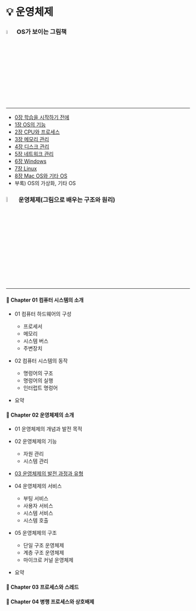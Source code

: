 # :bulb: 운영체제

### <img src="https://user-images.githubusercontent.com/83942393/125383261-1fbc3f00-e3d2-11eb-98d9-581efa78a790.png" width="5%" height="5%"></img> OS가 보이는 그림책
---
 * [0장 학습을 시작하기 전에](https://github.com/ERIN56/CS-STUDY/blob/master/%EC%9A%B4%EC%98%81%EC%B2%B4%EC%A0%9C/OS%EA%B0%80%20%EB%B3%B4%EC%9D%B4%EB%8A%94%20%EA%B7%B8%EB%A6%BC%EC%B1%85/0%EC%9E%A5.md)
 * [1장 OS의 기능](https://github.com/ERIN56/CS-STUDY/blob/master/%EC%9A%B4%EC%98%81%EC%B2%B4%EC%A0%9C/OS%EA%B0%80%20%EB%B3%B4%EC%9D%B4%EB%8A%94%20%EA%B7%B8%EB%A6%BC%EC%B1%85/1%EC%9E%A5.md)
 * [2장 CPU와 프로세스](https://github.com/ERIN56/CS-STUDY/blob/master/%EC%9A%B4%EC%98%81%EC%B2%B4%EC%A0%9C/OS%EA%B0%80%20%EB%B3%B4%EC%9D%B4%EB%8A%94%20%EA%B7%B8%EB%A6%BC%EC%B1%85/2%EC%9E%A5.md)
 * [3장 메모리 관리](https://github.com/ERIN56/CS-STUDY/blob/master/%EC%9A%B4%EC%98%81%EC%B2%B4%EC%A0%9C/OS%EA%B0%80%20%EB%B3%B4%EC%9D%B4%EB%8A%94%20%EA%B7%B8%EB%A6%BC%EC%B1%85/3%EC%9E%A5.md)
 * [4장 디스크 관리](https://github.com/ERIN56/CS-STUDY/blob/master/%EC%9A%B4%EC%98%81%EC%B2%B4%EC%A0%9C/OS%EA%B0%80%20%EB%B3%B4%EC%9D%B4%EB%8A%94%20%EA%B7%B8%EB%A6%BC%EC%B1%85/4%EC%9E%A5.md)
 * [5장 네트워크 관리](https://github.com/ERIN56/CS-STUDY/blob/master/%EC%9A%B4%EC%98%81%EC%B2%B4%EC%A0%9C/OS%EA%B0%80%20%EB%B3%B4%EC%9D%B4%EB%8A%94%20%EA%B7%B8%EB%A6%BC%EC%B1%85/5%EC%9E%A5.md)
 * [6장 Windows](https://github.com/ERIN56/CS-STUDY/blob/master/%EC%9A%B4%EC%98%81%EC%B2%B4%EC%A0%9C/OS%EA%B0%80%20%EB%B3%B4%EC%9D%B4%EB%8A%94%20%EA%B7%B8%EB%A6%BC%EC%B1%85/6%EC%9E%A5.md)
 * [7장 Linux](https://github.com/ERIN56/CS-STUDY/blob/master/%EC%9A%B4%EC%98%81%EC%B2%B4%EC%A0%9C/OS%EA%B0%80%20%EB%B3%B4%EC%9D%B4%EB%8A%94%20%EA%B7%B8%EB%A6%BC%EC%B1%85/7%EC%9E%A5.md)
 * [8장 Mac OS와 기타 OS](https://github.com/ERIN56/CS-STUDY/blob/master/%EC%9A%B4%EC%98%81%EC%B2%B4%EC%A0%9C/OS%EA%B0%80%20%EB%B3%B4%EC%9D%B4%EB%8A%94%20%EA%B7%B8%EB%A6%BC%EC%B1%85/8%EC%9E%A5.md)
 * 부록) OS의 가상화, 기타 OS

### <img src="https://user-images.githubusercontent.com/83942393/125384033-49c23100-e3d3-11eb-8357-1aac8fea61fc.png" width="6%" height="6%"></img> 운영체제(그림으로 배우는 구조와 원리)
---
#### 💎 Chapter 01 컴퓨터 시스템의 소개
  * 01 컴퓨터 하드웨어의 구성</br>
      * 프로세서
    * 메모리
    * 시스템 버스
    * 주변장치

  * 02 컴퓨터 시스템의 동작
    * 명렁어의 구조
    * 명렁어의 실행
    * 인터럽트 명렁어
  * 요약

#### 🔑 Chapter 02 운영체제의 소개
  * 01 운영체제의 개념과 발전 목적

  * 02 운영체제의 기능
    * 자원 관리
    * 시스템 관리

  * [03 운영체제의 발전 과정과 유형](https://github.com/ERIN56/CS-STUDY/blob/master/%EC%9A%B4%EC%98%81%EC%B2%B4%EC%A0%9C/C02%20%EC%9A%B4%EC%98%81%EC%B2%B4%EC%A0%9C%EC%9D%98%20%EC%86%8C%EA%B0%9C/03%20%EC%9A%B4%EC%98%81%EC%B2%B4%EC%A0%9C%EC%9D%98%20%EB%B0%9C%EC%A0%84%20%EA%B3%BC%EC%A0%95%EA%B3%BC%20%EC%9C%A0%ED%98%95.md)

  * 04 운영체제의 서비스
    * 부팅 서비스
    * 사용자 서비스
    * 시스템 서비스
    * 시스템 호출

  * 05 운영체제의 구조
    * 단일 구조 운영체제
    * 계층 구조 운영체제
    * 마이크로 커널 운영체제

  * 요약
  
#### 💎 Chapter 03 프로세스와 스레드

#### 🔑 Chapter 04 병행 프로세스와 상호배제
  
